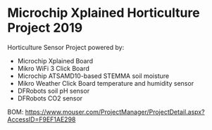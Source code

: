 # Microchip Xplained Horticulture Project 2019

Horticulture Sensor Project powered by:

- Microchip Xplained Board
- Mikro WiFi 3 Click Board
- Microchip ATSAMD10-based STEMMA soil moisture
- Mikro Weather Click Board temperature and humidity sensor
- DFRobots soil pH sensor
- DFRobots CO2 sensor

BOM: https://www.mouser.com/ProjectManager/ProjectDetail.aspx?AccessID=F9EF1AE298
